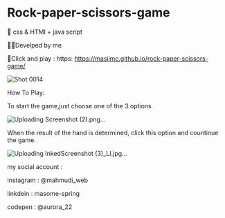 # Rock-paper-scissors-game

🤖 css & HTMl + java script

🐱‍🏍Develped by me

🔗Click and play : https: https://masiimc.github.io/rock-paper-scissors-game/

![Shot 0014](https://user-images.githubusercontent.com/116202175/215736660-4e626aba-f05b-488f-b444-3ea387709f4c.png)

How To Play:

To start the game,just choose one of the 3 options

![Uploading Screenshot (2).png…]()

When the result of the hand is determined, click this option and countinue the game.

![Uploading InkedScreenshot (3)_LI.jpg…]()

my social account :

instagram : @mahmudi_web

linkdein : masome-spring

codepen : @aurora_22
